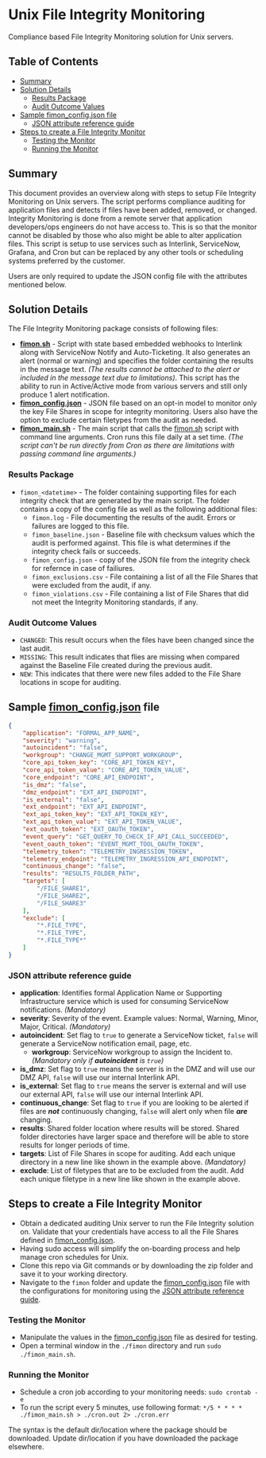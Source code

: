 # Unix File Integrity Monitoring <!-- omit in toc -->

Compliance based File Integrity Monitoring solution for Unix servers.

## Table of Contents <!-- omit in toc -->

- [Summary](#summary)
- [Solution Details](#solution-details)
    - [Results Package](#results-package)
    - [Audit Outcome Values](#audit-outcome-values)
- [Sample fimon\_config.json file](#sample-fimon_configjson-file)
    - [JSON attribute reference guide](#json-attribute-reference-guide)
- [Steps to create a File Integrity Monitor](#steps-to-create-a-file-integrity-monitor)
    - [Testing the Monitor](#testing-the-monitor)
    - [Running the Monitor](#running-the-monitor)

## Summary

This document provides an overview along with steps to setup File Integrity Monitoring on Unix servers. The script performs compliance auditing for application files and detects if files have been added, removed, or changed. Integrity Monitoring is done from a remote server that application developers/ops engineers do not have access to. This is so that the monitor cannot be disabled by those who also might be able to alter application files. This script is setup to use services such as Interlink, ServiceNow, Grafana, and Cron but can be replaced by any other tools or scheduling systems preferred by the customer.

Users are only required to update the JSON config file with the attributes mentioned below.

## Solution Details

The File Integrity Monitoring package consists of following files:

- **[fimon.sh](fimon.sh)** - Script with state based embedded webhooks to Interlink along with ServiceNow Notify and Auto-Ticketing. It also generates an alert (normal or warning) and specifies the folder containing the results in the message text. *(The results cannot be attached to the alert or included in the message text due to limitations)*. This script has the ability to run in Active/Active mode from various servers and still only produce 1 alert notification.
- **[fimon_config.json](fmon_config.json)** - JSON file based on an opt-in model to monitor only the key File Shares in scope for integrity monitoring. Users also have the option to exclude certain filetypes from the audit as needed.
- **[fimon_main.sh](fimon_main.sh)** - The main script that calls the [fimon.sh](fimon.sh) script with command line arguments. Cron runs this file daily at a set time. *(The script can't be run directly from Cron as there are limitations with passing command line arguments.)*

### Results Package

- `fimon_<datetime>` - The folder containing supporting files for each integrity check that are generated by the main script. The folder contains a copy of the config file as well as the following additional files:
    - `fimon.log` - File documenting the results of the audit. Errors or failures are logged to this file.
    - `fimon_baseline.json` - Baseline file with checksum values which the audit is performed against. This file is what determines if the integrity check fails or succeeds.
    - `fimon_config.json` - copy of the JSON file from the integrity check for refernce in case of failiures.
    - `fimon_exclusions.csv` - File containing a list of all the File Shares that were excluded from the audit, if any.
    - `fimon_violations.csv` - File containing a list of File Shares that did not meet the Integrity Monitoring standards, if any.

### Audit Outcome Values

- `CHANGED`: This result occurs when the files have been changed since the last audit.
- `MISSING`: This result indicates that flies are missing when compared against the Baseline File created during the previous audit.
- `NEW`: This indicates that there were new files added to the File Share locations in scope for auditing.

## Sample [fimon_config.json](fmon_config.json) file

```json
{
    "application": "FORMAL_APP_NAME",
    "severity": "warning",
    "autoincident": "false",
    "workgroup": "CHANGE_MGMT_SUPPORT_WORKGROUP",
    "core_api_token_key": "CORE_API_TOKEN_KEY",
    "core_api_token_value": "CORE_API_TOKEN_VALUE",
    "core_endpoint": "CORE_API_ENDPOINT",
    "is_dmz": "false",
    "dmz_endpoint": "EXT_API_ENDPOINT",
    "is_external": "false",
    "ext_endpoint": "EXT_API_ENDPOINT",
    "ext_api_token_key": "EXT_API_TOKEN_KEY",
    "ext_api_token_value": "EXT_API_TOKEN_VALUE",
    "ext_oauth_token": "EXT_OAUTH_TOKEN",
    "event_query": "GET_QUERY_TO_CHECK_IF_API_CALL_SUCCEEDED",
    "event_oauth_token": "EVENT_MGMT_TOOL_OAUTH_TOKEN",
    "telemetry_token": "TELEMETRY_INGRESSION_TOKEN",
    "telemetry_endpoint": "TELEMETRY_INGRESSION_API_ENDPOINT",
    "continuous_change": "false",
    "results": "RESULTS_FOLDER_PATH",
    "targets": [
        "/FILE_SHARE1",
        "/FILE_SHARE2",
        "/FILE_SHARE3"
    ],
    "exclude": [
        "*.FILE_TYPE",
        "*.FILE_TYPE",
        "*.FILE_TYPE*"
    ]
}
```

### JSON attribute reference guide

- **application**: Identifies formal Application Name or Supporting Infrastructure service which is used for consuming ServiceNow notifications. *(Mandatory)*
- **severity**: Severity of the event. Example values: Normal, Warning, Minor, Major, Critical. *(Mandatory)*
- **autoincident**: Set flag to `true` to generate a ServiceNow ticket, `false` will generate a ServiceNow notification email, page, etc.
    - **workgroup**: ServiceNow workgroup to assign the Incident to. *(Mandatory only if **autoincident** is `true`)*
- **is_dmz**: Set flag to `true` means the server is in the DMZ and will use our DMZ API, `false` will use our internal Interlink API.
- **is_external**: Set flag to `true` means the server is external and will use our external API, `false` will use our internal Interlink API.
- **continuous_change**: Set flag to `true` if you are looking to be alerted if files are ***not*** continuously changing, `false` will alert only when file ***are*** changing.
- **results**: Shared folder location where results will be stored. Shared folder directories have larger space and therefore will be able to store results for longer periods of time.
- **targets**: List of File Shares in scope for auditing. Add each unique directory in a new line like shown in the example above. *(Mandatory)*
- **exclude**: List of filetypes that are to be excluded from the audit. Add each unique filetype in a new line like shown in the example above.

## Steps to create a File Integrity Monitor

- Obtain a dedicated auditing Unix server to run the File Integrity solution on. Validate that your credentials have access to all the File Shares defined in [fimon_config.json](fmon_config.json).
- Having sudo access will simplify the on-boarding process and help manage cron schedules for Unix.
- Clone this repo via Git commands or by downloading the zip folder and save it to your working directory.
- Navigate to the `fimon` folder and update the [fimon_config.json](fmon_config.json) file with the configurations for monitoring using the [JSON attribute reference guide](#json-attribute-reference-guide).

### Testing the Monitor

- Manipulate the values in the [fimon_config.json](fmon_config.json) file as desired for testing.
- Open a terminal window in the `./fimon` directory and run `sudo ./fimon_main.sh`.

### Running the Monitor

- Schedule a cron job according to your monitoring needs: `sudo crontab -e`
- To run the script every 5 minutes, use following format: `*/5 * * * * ./fimon_main.sh > ./cron.out 2> ./cron.err`

The syntax is the default dir/location where the package should be downloaded. Update dir/location if you have downloaded the package elsewhere.
